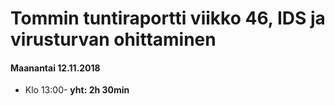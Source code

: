 # Tommin tuntiraportti viikko 46, IDS ja virusturvan ohittaminen

#### Maanantai 12.11.2018
* Klo 13:00- **yht: 2h 30min**  
